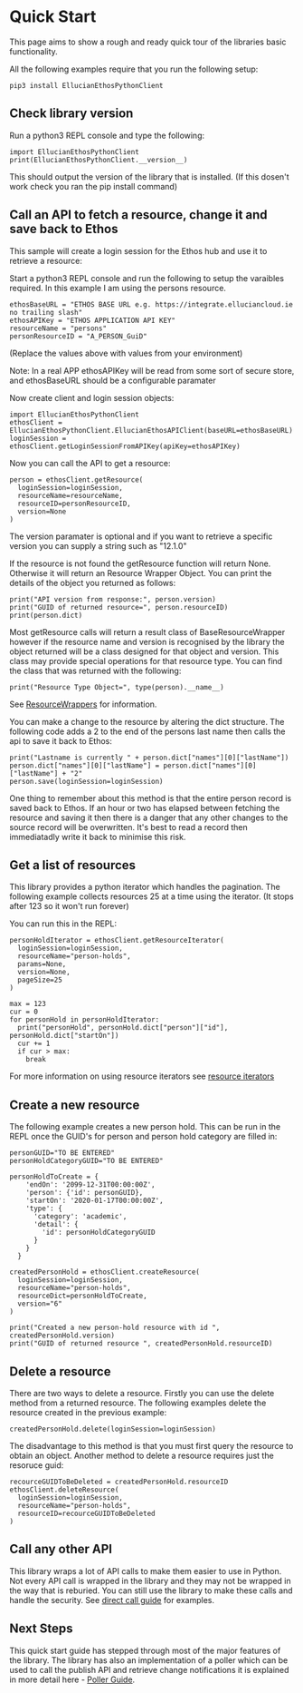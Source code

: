 # Quick Start

This page aims to show a rough and ready quick tour of the libraries basic functionality.

All the following examples require that you run the following setup:

```
pip3 install EllucianEthosPythonClient
```

## Check library version

Run a python3 REPL console and type the following:

```
import EllucianEthosPythonClient
print(EllucianEthosPythonClient.__version__)
```
This should output the version of the library that is installed. (If this dosen't work check you ran the pip install command)

## Call an API to fetch a resource, change it and save back to Ethos

This sample will create a login session for the Ethos hub and use it to retrieve a resource:

Start a python3 REPL console and run the following to setup the varaibles required. In this example I am using the 
persons resource.
 
```
ethosBaseURL = "ETHOS BASE URL e.g. https://integrate.elluciancloud.ie no trailing slash"
ethosAPIKey = "ETHOS APPLICATION API KEY"
resourceName = "persons"
personResourceID = "A_PERSON_GuiD"
```
(Replace the values above with values from your environment)

Note: In a real APP ethosAPIKey will be read from some sort of secure store, and ethosBaseURL should be a configurable 
paramater

Now create client and login session objects:
```
import EllucianEthosPythonClient
ethosClient = EllucianEthosPythonClient.EllucianEthosAPIClient(baseURL=ethosBaseURL)
loginSession = ethosClient.getLoginSessionFromAPIKey(apiKey=ethosAPIKey)
```

Now you can call the API to get a resource:
```
person = ethosClient.getResource(
  loginSession=loginSession,
  resourceName=resourceName,
  resourceID=personResourceID,
  version=None
)
```
The version paramater is optional and if you want to retrieve a specific version you can supply a string such as "12.1.0"

If the resource is not found the getResource function will return None.
Otherwise it will return an Resource Wrapper Object. You can print the details of the object you returned as follows:

```
print("API version from response:", person.version)
print("GUID of returned resource=", person.resourceID)
print(person.dict)
```

Most getResource calls will return a result class of BaseResourceWrapper however if the resource name and version is 
recognised by the library the object returned will be a class designed for that object and version. This class may provide 
special operations for that resource type. You can find the class that was returned with the following:

```
print("Resource Type Object=", type(person).__name__)
```
                          
See [ResourceWrappers](/EllucianEthosPythonClient/ResourceWrappers/README.md) for information.

You can make a change to the resource by altering the dict structure. The following code adds a 2 to the end of the
persons last name then calls the api to save it back to Ethos:
```
print("Lastname is currently " + person.dict["names"][0]["lastName"])
person.dict["names"][0]["lastName"] = person.dict["names"][0]["lastName"] + "2"
person.save(loginSession=loginSession)
```

One thing to remember about this method is that the entire person record is saved back to Ethos. If an hour or two has
elapsed between fetching the resource and saving it then there is a danger that any other changes to the source record
will be overwritten. It's best to read a record then immediatadly write it back to minimise this risk.

## Get a list of resources

This library provides a python iterator which handles the pagination. The following example collects
resources 25 at a time using the iterator. (It stops after 123 so it won't run forever) 

You can run this in the REPL:
```
personHoldIterator = ethosClient.getResourceIterator(
  loginSession=loginSession,
  resourceName="person-holds",
  params=None,
  version=None,
  pageSize=25
)

max = 123
cur = 0
for personHold in personHoldIterator:
  print("personHold", personHold.dict["person"]["id"], personHold.dict["startOn"])
  cur += 1
  if cur > max:
    break
```

For more information on using resource iterators see [resource iterators](./RESOURCEITERATORS.md)

## Create a new resource

The following example creates a new person hold. This can be run in the REPL once the GUID's for person and 
person hold category are filled in:

```
personGUID="TO BE ENTERED"
personHoldCategoryGUID="TO BE ENTERED"

personHoldToCreate = {
    'endOn': '2099-12-31T00:00:00Z',
    'person': {'id': personGUID},
    'startOn': '2020-01-17T00:00:00Z',
    'type': {
      'category': 'academic',
      'detail': {
        'id': personHoldCategoryGUID
      }
    }
  }

createdPersonHold = ethosClient.createResource(
  loginSession=loginSession,
  resourceName="person-holds",
  resourceDict=personHoldToCreate,
  version="6"
)

print("Created a new person-hold resource with id ", createdPersonHold.version)
print("GUID of returned resource ", createdPersonHold.resourceID)

```

## Delete a resource

There are two ways to delete a resource. Firstly you can use the delete method from a returned resource.
The following examples delete the resource created in the previous example:
```
createdPersonHold.delete(loginSession=loginSession)
```

The disadvantage to this method is that you must first query the resource to obtain an object.
Another method to delete a resource requires just the resoruce guid:
```
recourceGUIDToBeDeleted = createdPersonHold.resourceID
ethosClient.deleteResource(
  loginSession=loginSession,
  resourceName="person-holds",
  resourceID=recourceGUIDToBeDeleted
)
```

## Call any other API

This library wraps a lot of API calls to make them easier to use in Python. Not every API call is wrapped in the library
and they may not be wrapped in the way that is reburied. You can still use the library to make these calls and handle
the security. See [direct call guide](DIRECTCALL.md) for examples.

## Next Steps

This quick start guide has stepped through most of the major features of the library.
The library has also an implementation of a poller which can be used to call the publish API and retrieve change 
notifications it is explained in more detail here - [Poller Guide](POLLERGUIDE.md).


